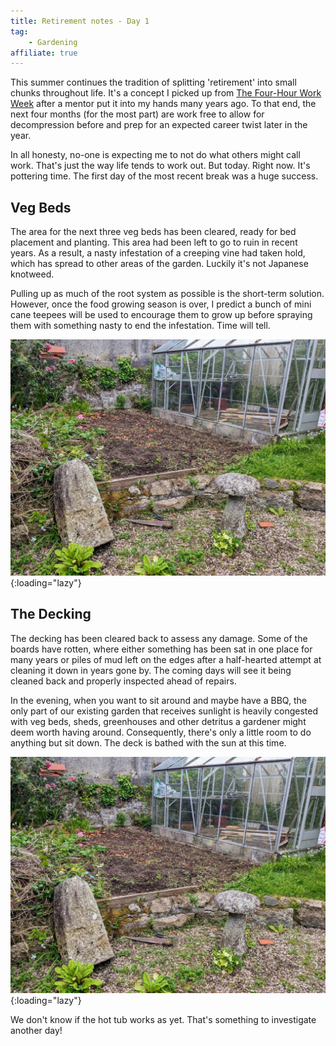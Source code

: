 ```yaml
---
title: Retirement notes - Day 1
tag:
    - Gardening
affiliate: true
---
```


This summer continues the tradition of splitting 'retirement' into small chunks throughout life. It's a concept I picked up from [The Four-Hour Work Week](https://amzn.to/3AOGcYf) after a mentor put it into my hands many years ago. To that end, the next four months (for the most part) are work free to allow for decompression before and prep for an expected career twist later in the year.

In all honesty, no-one is expecting me to not do what others might call work. That's just the way life tends to work out. But today. Right now. It's pottering time. The first day of the most recent break was a huge success.

## Veg Beds

The area for the next three veg beds has been cleared, ready for bed placement and planting. This area had been left to go to ruin in recent years. As a result, a nasty infestation of a creeping vine had taken hold, which has spread to other areas of the garden. Luckily it's not Japanese knotweed. 

Pulling up as much of the root system as possible is the short-term solution. However, once the food growing season is over, I predict a bunch of mini cane teepees will be used to encourage them to grow up before spraying them with something nasty to end the infestation. Time will tell.

![The cleared veg bed area](/assets/images/2023/veg-patch.jpg "A cleared mud patch"){:loading="lazy"}

## The Decking

The decking has been cleared back to assess any damage. Some of the boards have rotten, where either something has been sat in one place for many years or piles of mud left on the edges after a half-hearted attempt at cleaning it down in years gone by. The coming days will see it being cleaned back and properly inspected ahead of repairs.

In the evening, when you want to sit around and maybe have a BBQ, the only part of our existing garden that receives sunlight is heavily congested with veg beds, sheds, greenhouses and other detritus a gardener might deem worth having around. Consequently, there's only a little room to do anything but sit down. The deck is bathed with the sun at this time.

![Dilapidated decking](/assets/images/2023/veg-patch.jpg "The deck needs some love"){:loading="lazy"}

We don't know if the hot tub works as yet. That's something to investigate another day!
